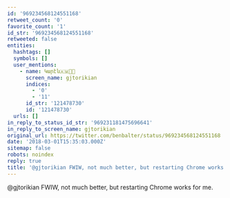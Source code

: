 ```yaml
---
id: '969234568124551168'
retweet_count: '0'
favorite_count: '1'
id_str: '969234568124551168'
retweeted: false
entities:
  hashtags: []
  symbols: []
  user_mentions:
    - name: Կարէն🇦🇲🌹🏁
      screen_name: gjtorikian
      indices:
        - '0'
        - '11'
      id_str: '121478730'
      id: '121478730'
  urls: []
in_reply_to_status_id_str: '969231181475696641'
in_reply_to_screen_name: gjtorikian
original_url: https://twitter.com/benbalter/status/969234568124551168
date: '2018-03-01T15:35:03.000Z'
sitemap: false
robots: noindex
reply: true
title: '@gjtorikian FWIW, not much better, but restarting Chrome works for me.'
---
```


@gjtorikian FWIW, not much better, but restarting Chrome works for me.